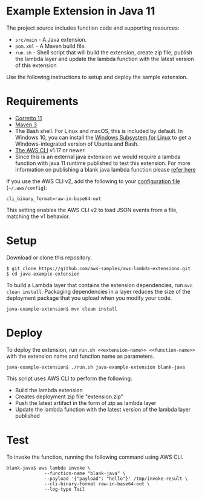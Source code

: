 # Example Extension in Java 11

The project source includes function code and supporting resources:

- `src/main` - A Java extension.
- `pom.xml` - A Maven build file.
- `run.sh` - Shell script that will build the extension, create zip file, publish the lambda layer and update the lambda function with the latest version of this extension 

Use the following instructions to setup and deploy the sample extension.

# Requirements

- [Corretto 11](https://docs.aws.amazon.com/corretto/latest/corretto-11-ug/downloads-list.html)
- [Maven 3](https://maven.apache.org/docs/history.html)
- The Bash shell. For Linux and macOS, this is included by default. In Windows 10, you can install the [Windows Subsystem for Linux](https://docs.microsoft.com/en-us/windows/wsl/install-win10) to get a Windows-integrated version of Ubuntu and Bash.
- [The AWS CLI](https://docs.aws.amazon.com/cli/latest/userguide/cli-chap-install.html) v1.17 or newer.
- Since this is an external java extension we would require a lambda function with java 11 runtime published to test this extension. For more information on publishing a blank java lambda function please [refer here](https://github.com/awsdocs/aws-lambda-developer-guide/tree/master/sample-apps/blank-java)

If you use the AWS CLI v2, add the following to your [configuration file](https://docs.aws.amazon.com/cli/latest/userguide/cli-configure-files.html) (`~/.aws/config`):

```
cli_binary_format=raw-in-base64-out
```

This setting enables the AWS CLI v2 to load JSON events from a file, matching the v1 behavior.

# Setup

Download or clone this repository.

    $ git clone https://github.com/aws-samples/aws-lambda-extensions.git
    $ cd java-example-extension

To build a Lambda layer that contains the extension dependencies, run `mvn clean install`. Packaging dependencies in a layer reduces the size of the deployment package that you upload when you modify your code.

    java-example-extension$ mvn clean install

# Deploy

To deploy the extension, run `run.sh <<extension-name>> <<function-name>>` with the extension name and function name as parameters.

    java-example-extension$ ./run.sh java-example-extension blank-java   

This script uses AWS CLI to perform the following:
- Build the lambda extension
- Creates deployment zip file "extension.zip"
- Push the latest artifact in the form of zip as lambda layer
- Update the lambda function with the latest version of the lambda layer published

# Test
To invoke the function, running the following command using AWS CLI.

    blank-java$ aws lambda invoke \
                  --function-name "blank-java" \
                  --payload '{"payload": "hello"}' /tmp/invoke-result \
                  --cli-binary-format raw-in-base64-out \
                  --log-type Tail                  